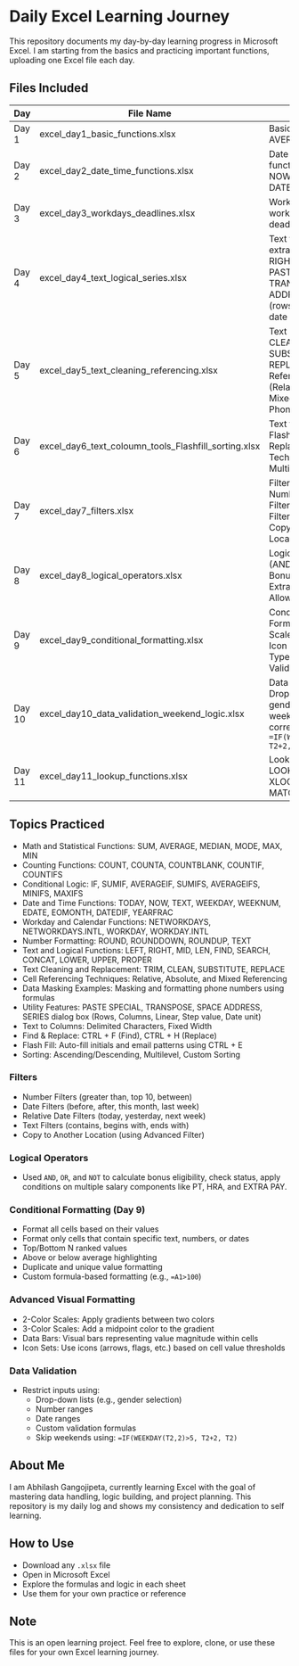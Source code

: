 # Daily Excel Learning Journey

This repository documents my day-by-day learning progress in Microsoft Excel. I am starting from the basics and practicing important functions, uploading one Excel file each day.

## Files Included

| Day   | File Name                                          | Topic                                                                 |
|--------|---------------------------------------------------|------------------------------------------------------------------------|
| Day 1 | excel_day1_basic_functions.xlsx                    | Basic formulas: SUM, AVERAGE, IF, COUNT                               |
| Day 2 | excel_day2_date_time_functions.xlsx                | Date and time functions: TODAY, NOW, TEXT, DATEDIF                    |
| Day 3 | excel_day3_workdays_deadlines.xlsx                 | Working with workdays, holidays, deadlines                            |
| Day 4 | excel_day4_text_logical_series.xlsx                | Text formulas, name extraction, LEFT, RIGHT, MID, FIND, PASTE SPECIAL, TRANSPOSE, SPACE ADDRESS, SERIES (rows, step value, date unit) |
| Day 5 | excel_day5_text_cleaning_referencing.xlsx          | Text cleaning (TRIM, CLEAN, SUBSTITUTE, REPLACE), Cell Referencing (Relative, Absolute, Mixed), Masked Phone Numbers |
| Day 6 | excel_day6_text_coloumn_tools_Flashfill_sorting.xlsx | Text to Columns, Flash Fill, Find & Replace, and Sorting Techniques (Single, Multilevel, Custom) |
| Day 7 | excel_day7_filters.xlsx                            | Filters in Excel: Number Filters, Date Filters, Relative Date Filters, Text Filters, Copy to Another Location |
| Day 8 | excel_day8_logical_operators.xlsx                  | Logical Operators (AND, OR, NOT), Bonus & PT Eligibility, Extra Pay and Allowances |
| Day 9 | excel_day9_conditional_formatting.xlsx             | Conditional Formatting: Color Scales, Data Bars, Icon Sets, New Rule Types, and Data Validation |
| Day 10 | excel_day10_data_validation_weekend_logic.xlsx    | Data Validation: Drop-down lists, gender entry, weekend-aware date correction using `=IF(WEEKDAY(T2,2)>5, T2+2, T2)` |
| Day 11 | excel_day11_lookup_functions.xlsx                 | Lookup functions: LOOKUP, VLOOKUP, XLOOKUP, INDEX, MATCH              |

## Topics Practiced

- Math and Statistical Functions: SUM, AVERAGE, MEDIAN, MODE, MAX, MIN  
- Counting Functions: COUNT, COUNTA, COUNTBLANK, COUNTIF, COUNTIFS  
- Conditional Logic: IF, SUMIF, AVERAGEIF, SUMIFS, AVERAGEIFS, MINIFS, MAXIFS  
- Date and Time Functions: TODAY, NOW, TEXT, WEEKDAY, WEEKNUM, EDATE, EOMONTH, DATEDIF, YEARFRAC  
- Workday and Calendar Functions: NETWORKDAYS, NETWORKDAYS.INTL, WORKDAY, WORKDAY.INTL  
- Number Formatting: ROUND, ROUNDDOWN, ROUNDUP, TEXT  
- Text and Logical Functions: LEFT, RIGHT, MID, LEN, FIND, SEARCH, CONCAT, LOWER, UPPER, PROPER  
- Text Cleaning and Replacement: TRIM, CLEAN, SUBSTITUTE, REPLACE  
- Cell Referencing Techniques: Relative, Absolute, and Mixed Referencing  
- Data Masking Examples: Masking and formatting phone numbers using formulas  
- Utility Features: PASTE SPECIAL, TRANSPOSE, SPACE ADDRESS, SERIES dialog box (Rows, Columns, Linear, Step value, Date unit)  
- Text to Columns: Delimited Characters, Fixed Width  
- Find & Replace: CTRL + F (Find), CTRL + H (Replace)  
- Flash Fill: Auto-fill initials and email patterns using CTRL + E  
- Sorting: Ascending/Descending, Multilevel, Custom Sorting  

### Filters
- Number Filters (greater than, top 10, between)  
- Date Filters (before, after, this month, last week)  
- Relative Date Filters (today, yesterday, next week)  
- Text Filters (contains, begins with, ends with)  
- Copy to Another Location (using Advanced Filter)  

### Logical Operators
- Used `AND`, `OR`, and `NOT` to calculate bonus eligibility, check status, apply conditions on multiple salary components like PT, HRA, and EXTRA PAY.

### Conditional Formatting (Day 9)
- Format all cells based on their values
- Format only cells that contain specific text, numbers, or dates
- Top/Bottom N ranked values
- Above or below average highlighting
- Duplicate and unique value formatting
- Custom formula-based formatting (e.g., `=A1>100`)

### Advanced Visual Formatting
- 2-Color Scales: Apply gradients between two colors  
- 3-Color Scales: Add a midpoint color to the gradient  
- Data Bars: Visual bars representing value magnitude within cells  
- Icon Sets: Use icons (arrows, flags, etc.) based on cell value thresholds  

### Data Validation
- Restrict inputs using:
  - Drop-down lists (e.g., gender selection)
  - Number ranges
  - Date ranges
  - Custom validation formulas
  - Skip weekends using: `=IF(WEEKDAY(T2,2)>5, T2+2, T2)`

## About Me

I am Abhilash Gangojipeta, currently learning Excel with the goal of mastering data handling, logic building, and project planning. This repository is my daily log and shows my consistency and dedication to self learning.

## How to Use

- Download any `.xlsx` file  
- Open in Microsoft Excel  
- Explore the formulas and logic in each sheet  
- Use them for your own practice or reference 

## Note

This is an open learning project. Feel free to explore, clone, or use these files for your own Excel learning journey.
